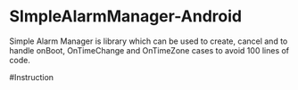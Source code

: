 # SImpleAlarmManager-Android
Simple Alarm Manager is library which can be used to create, cancel and to handle onBoot, OnTimeChange and OnTimeZone cases to avoid 100 lines of code.

#Instruction
